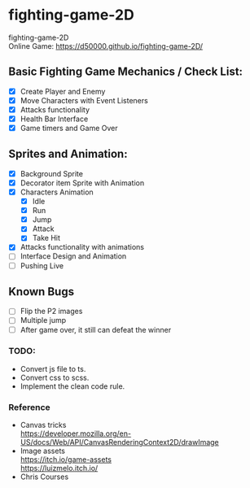 # fighting-game-2D
fighting-game-2D  
Online Game: https://d50000.github.io/fighting-game-2D/

## Basic Fighting Game Mechanics / Check List:
- [x] Create Player and Enemy
- [x] Move Characters with Event Listeners
- [x] Attacks functionality
- [x] Health Bar Interface
- [x] Game timers and Game Over

## Sprites and Animation:
- [X] Background Sprite
- [X] Decorator item Sprite with Animation
- [X] Characters Animation
  - [X] Idle
  - [X] Run
  - [X] Jump
  - [X] Attack
  - [X] Take Hit
- [X] Attacks functionality with animations
- [ ] Interface Design and Animation
- [ ] Pushing Live

## Known Bugs
- [ ] Flip the P2 images
- [ ] Multiple jump
- [ ] After game over, it still can defeat the winner

### TODO:
- Convert js file to ts.
- Convert css to scss.
- Implement the clean code rule.

### Reference
- Canvas tricks  
  https://developer.mozilla.org/en-US/docs/Web/API/CanvasRenderingContext2D/drawImage
- Image assets  
  https://itch.io/game-assets  
  https://luizmelo.itch.io/
- Chris Courses
